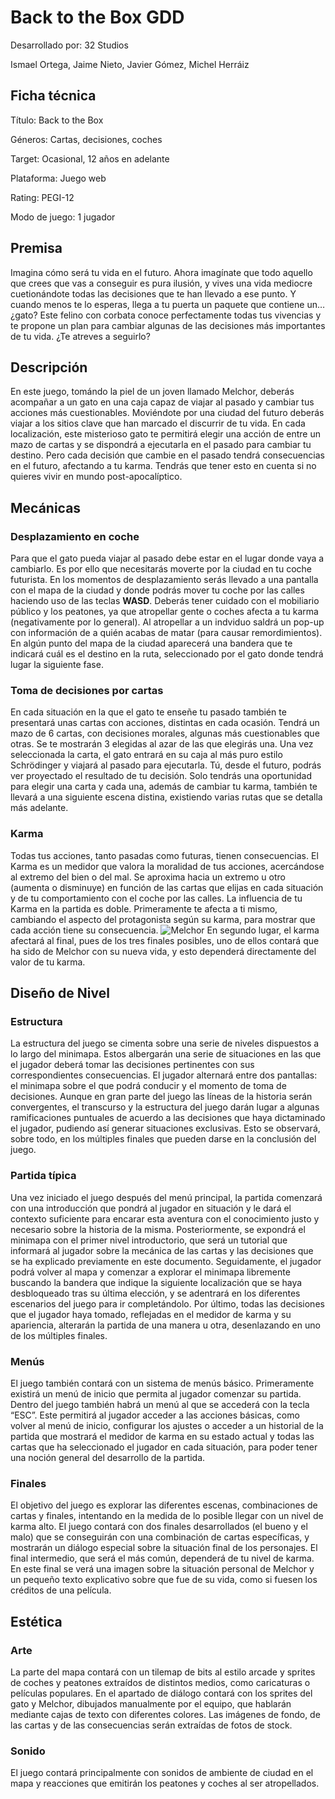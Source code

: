 # Back to the Box GDD

Desarrollado por: 32 Studios

Ismael Ortega, Jaime Nieto, Javier Gómez, Michel Herráiz


## Ficha técnica

Título: Back to the Box

Géneros: Cartas, decisiones, coches

Target: Ocasional, 12 años en adelante

Plataforma: Juego web

Rating: PEGI-12

Modo de juego: 1 jugador

## Premisa

Imagina cómo será tu vida en el futuro. Ahora imagínate que todo aquello que crees que vas a conseguir es pura ilusión, y vives una vida mediocre cuetionándote todas las decisiones que te han llevado a ese punto.
Y cuando menos te lo esperas, llega a tu puerta un paquete que contiene un… ¿gato? Este felino con corbata conoce perfectamente todas tus vivencias y te propone un plan para cambiar algunas de las decisiones más importantes de tu vida. ¿Te atreves a seguirlo?

## Descripción

En este juego, tomándo la piel de un joven llamado Melchor, deberás acompañar a un gato en una caja capaz de viajar al pasado y cambiar tus acciones más cuestionables. Moviéndote por una ciudad del futuro deberás viajar a los sitios clave que han marcado el discurrir de tu vida. En cada localización, este misterioso gato te permitirá elegir una acción de entre un mazo de cartas y se dispondrá a ejecutarla en el pasado para cambiar tu destino. Pero cada decisión que cambie en el pasado tendrá consecuencias en el futuro, afectando a tu karma. Tendrás que tener esto en cuenta si no quieres vivir en mundo post-apocalíptico.

## Mecánicas

### Desplazamiento en coche

Para que el gato pueda viajar al pasado debe estar en el lugar donde vaya a cambiarlo. Es por ello que necesitarás moverte por la ciudad en tu coche futurista.
En los momentos de desplazamiento serás llevado a una pantalla con el mapa de la ciudad y donde podrás mover tu coche por las calles haciendo uso de las teclas **WASD**.
Deberás tener cuidado con el mobiliario público y los peatones, ya que atropellar gente o coches afecta a tu karma (negativamente por lo general). Al atropellar a un indviduo saldrá un pop-up con información de a quién acabas de matar (para causar remordimientos). En algún punto del mapa de la ciudad aparecerá una bandera que te indicará cuál es el destino en la ruta, seleccionado por el gato donde tendrá lugar la siguiente fase.

### Toma de decisiones por cartas

En cada situación en la que el gato te enseñe tu pasado también te presentará unas cartas con acciones, distintas en cada ocasión. Tendrá un mazo de 6 cartas, con decisiones morales, algunas más cuestionables que otras. Se te mostrarán 3 elegidas al azar de las que elegirás una.
Una vez seleccionada la carta, el gato entrará en su caja al más puro estilo Schrödinger y viajará al pasado para ejecutarla. Tú, desde el futuro, podrás ver proyectado el resultado de tu decisión. Solo tendrás una oportunidad para elegir una carta y cada una, además de cambiar tu karma, también te llevará a una siguiente escena distina, existiendo varias rutas que se detalla más adelante.

### Karma

Todas tus acciones, tanto pasadas como futuras, tienen consecuencias. El Karma es un medidor que valora la moralidad de tus acciones, acercándose al extremo del bien o del mal. Se aproxima hacia un extremo u otro (aumenta o disminuye) en función de las cartas que elijas en cada situación y de tu comportamiento con el coche por las calles.
La influencia de tu Karma en la partida es doble. Primeramente te afecta a ti mismo, cambiando el aspecto del protagonista según su karma, para mostrar que cada acción tiene su consecuencia. 
![Melchor](https://github.com/user-attachments/assets/f0e71fa7-b484-4acb-9a30-5ee75356961e)
En segundo lugar, el karma afectará al final, pues de los tres finales posibles, uno de ellos contará que ha sido de Melchor con su nueva vida, y esto dependerá directamente del valor de tu karma.

## Diseño de Nivel

### Estructura

La estructura del juego se cimenta sobre una serie de niveles dispuestos a lo largo del minimapa. Estos albergarán una serie de situaciones en las que el jugador deberá tomar las decisiones pertinentes con sus correspondientes consecuencias. El jugador alternará entre dos pantallas: el minimapa sobre el que podrá conducir y el momento de toma de decisiones.
Aunque en gran parte del juego las líneas de la historia serán convergentes, el transcurso y la estructura del juego darán lugar a algunas ramificaciones puntuales de acuerdo a las decisiones que haya dictaminado el jugador, pudiendo así generar situaciones exclusivas. Esto se observará, sobre todo, en los múltiples finales que pueden darse en la conclusión del juego.

### Partida típica

Una vez iniciado el juego después del menú principal, la partida comenzará con una introducción que pondrá al jugador en situación y le dará el contexto suficiente para encarar esta aventura con el conocimiento justo y necesario sobre la historia de la misma.
Posteriormente, se expondrá el minimapa con el primer nivel introductorio, que será un tutorial que informará al jugador sobre la mecánica de las cartas y las decisiones que se ha explicado previamente en este documento.
Seguidamente, el jugador podrá volver al mapa y comenzar a explorar el minimapa libremente buscando la bandera que indique la siguiente localización que se haya desbloqueado tras su última elección, y se adentrará en los diferentes escenarios del juego para ir completándolo.
Por último, todas las decisiones que el jugador haya tomado, reflejadas en el medidor de karma y su apariencia, alterarán la partida de una manera u otra, desenlazando en uno de los múltiples finales.

### Menús

El juego también contará con un sistema de menús básico. Primeramente existirá un menú de inicio que permita al jugador comenzar su partida. Dentro del juego también habrá un menú al que se accederá con la tecla “ESC”. Este permitirá al jugador acceder a las acciones básicas, como volver al menú de inicio, configurar los ajustes o acceder a un historial de la partida que mostrará el medidor de karma en su estado actual y todas las cartas que ha seleccionado el jugador en cada situación, para poder tener una noción general del desarrollo de la partida.

### Finales

El objetivo del juego es explorar las diferentes escenas, combinaciones de cartas y finales, intentando en la medida de lo posible llegar con un nivel de karma alto.
El juego contará con dos finales desarrollados (el bueno y el malo) que se conseguirán con una combinación de cartas específicas, y mostrarán un diálogo especial sobre la situación final de los personajes. El final intermedio, que será el más común, dependerá de tu nivel de karma. En este final se verá una imagen sobre la situación personal de Melchor y un pequeño texto explicativo sobre que fue de su vida, como si fuesen los créditos de una película.

## Estética

### Arte

La parte del mapa contará con un tilemap de bits al estilo arcade y sprites de coches y peatones extraídos de distintos medios, como caricaturas o películas populares.
En el apartado de diálogo contará con los sprites del gato y Melchor, dibujados manualmente por el equipo, que hablarán mediante cajas de texto con diferentes colores. Las imágenes de fondo, de las cartas y de las consecuencias serán extraídas de fotos de stock.

### Sonido

El juego contará principalmente con sonidos de ambiente de ciudad en el mapa y reacciones que emitirán los peatones y coches al ser atropellados.
